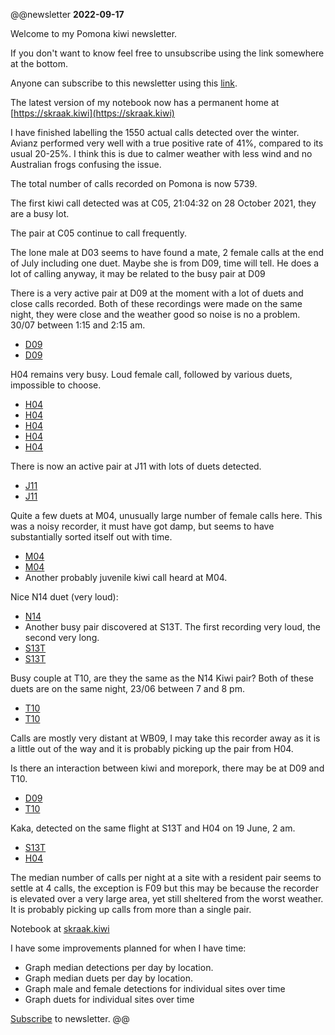 @@newsletter
__2022-09-17__

Welcome to my Pomona kiwi newsletter.

If you don't want to know feel free to unsubscribe using the link somewhere at the bottom.

Anyone can subscribe to this newsletter using this [link](https://tinyletter.com/fiordlandpacks).

The latest version of my notebook now has a permanent home at [https://skraak.kiwi](https://skraak.kiwi)

I have finished labelling the 1550 actual calls detected over the winter. Avianz performed very well with a true positive rate of 41%, compared to its usual 20-25%. I think this is due to calmer weather with less wind and no Australian frogs confusing the issue.

The total number of calls recorded on Pomona is now 5739.

The first kiwi call detected was at C05, 21:04:32 on 28 October 2021, they are a busy lot.

The pair at C05 continue to call frequently.

The lone male at D03 seems to have found a mate, 2 female calls at the end of July including one duet. Maybe she is from D09, time will tell. He does a lot of calling anyway, it may be related to the busy pair at D09

There is a very active pair at D09 at the moment with a lot of duets and close calls recorded. Both of these recordings were made on the same night, they were close and the weather good so noise is no a problem. 30/07 between 1:15 and 2:15 am.

- [D09](https://res.cloudinary.com/dofwwje6q/video/upload/v1663361849/Pomona/D09-20220730_011500_bxceo5.wav)
- [D09](https://res.cloudinary.com/dofwwje6q/video/upload/v1663361849/Pomona/D09-20220730_020000_qibk37.wav)

H04 remains very busy. Loud female call, followed by various duets, impossible to choose.
- [H04](https://res.cloudinary.com/dofwwje6q/video/upload/v1663363986/Pomona/H04-20220621_190000_rozs8s.wav)
- [H04](https://res.cloudinary.com/dofwwje6q/video/upload/v1663363998/Pomona/H04-20220707_224500_aus20b.wav)
- [H04](https://res.cloudinary.com/dofwwje6q/video/upload/v1663363998/Pomona/H04-20220623_054500_tzncpn.wav)
- [H04](https://res.cloudinary.com/dofwwje6q/video/upload/v1663363998/Pomona/H04-20220620_040000_wcwqfa.wav)
- [H04](https://res.cloudinary.com/dofwwje6q/video/upload/v1663363998/Pomona/H04-20220623_203000_i3epde.wav)

There is now an active pair at J11 with lots of duets detected.
- [J11](https://res.cloudinary.com/dofwwje6q/video/upload/v1663363177/Pomona/J11-20220627_194500_gi8hji.wav)
- [J11](https://res.cloudinary.com/dofwwje6q/video/upload/v1663363167/Pomona/J11-20220729_061500_krqzq5.wav)

Quite a few duets at M04, unusually large number of female calls here. This was a noisy recorder, it must have got damp, but seems to have substantially sorted itself out with time.
- [M04](https://res.cloudinary.com/dofwwje6q/video/upload/v1663363354/Pomona/M04-20220710_210000_rrjarh.wav)
- [M04](https://res.cloudinary.com/dofwwje6q/video/upload/v1663363360/Pomona/M04-20220710_023000_adf4ph.wav)
- Another probably juvenile kiwi call heard at M04.

Nice N14 duet (very loud):
- [N14](https://res.cloudinary.com/dofwwje6q/video/upload/v1663362751/Pomona/N14-20220707_001500_d6ep2a.wav)
- Another busy pair discovered at S13T. The first recording very loud, the second very long.
- [S13T](https://res.cloudinary.com/dofwwje6q/video/upload/v1663363592/Pomona/S13T-20220704_234500_rakibc.wav)
- [S13T](https://res.cloudinary.com/dofwwje6q/video/upload/v1663363626/Pomona/S13T-20220628_021500_u1ndh7.wav)

Busy couple at T10, are they the same as the N14 Kiwi pair? Both of these duets are on the same night, 23/06 between 7 and 8 pm.
- [T10](https://res.cloudinary.com/dofwwje6q/video/upload/v1663362498/Pomona/T10-20220623_193000_ne26u5.wav)
- [T10](https://res.cloudinary.com/dofwwje6q/video/upload/v1663362498/Pomona/T10-20220623_190000_wdqg8m.wav)

Calls are mostly very distant at WB09, I may take this recorder away as it is a little out of the way and it is probably picking up the pair from H04.

Is there an interaction between kiwi and morepork, there may be at D09 and T10.
- [D09](https://res.cloudinary.com/dofwwje6q/video/upload/v1663362342/Pomona/D09-20220619_011500_wwiwae.wav)
- [T10](https://res.cloudinary.com/dofwwje6q/video/upload/v1663362497/Pomona/T10-20220630_184500_oxpua3.wav)

Kaka, detected on the same flight at S13T and H04 on 19 June, 2 am.
- [S13T](https://res.cloudinary.com/dofwwje6q/video/upload/v1663362102/Pomona/S13T-20220619_020000_gfzkgs.wav)
- [H04](https://res.cloudinary.com/dofwwje6q/video/upload/v1663362038/Pomona/H04-20220619_020000_e268sh.wav)

The median number of calls per night at a site with a resident pair seems to settle at 4 calls, the exception is F09 but this may be because the recorder is elevated over a very large area, yet still sheltered from the worst weather. It is probably picking up calls from more than a single pair.

Notebook at [skraak.kiwi](https://skraak.kiwi)

I have some improvements planned for when I have time:
- Graph median detections per day by location.
- Graph median duets per day by location.
- Graph male and female detections for individual sites over time
- Graph duets for individual sites over time

[Subscribe](https://tinyletter.com/fiordlandpacks) to newsletter.
@@